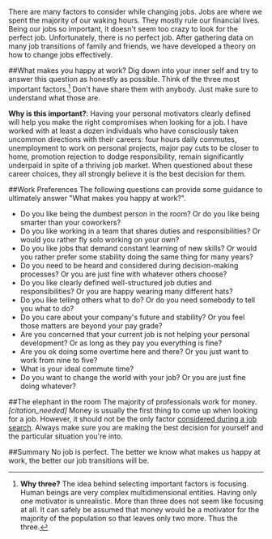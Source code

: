 There are many factors to consider while changing jobs. Jobs are where we spent the majority of our waking hours. They mostly rule our financial lives. Being our jobs so important, it doesn't seem too crazy to look for the perfect job. Unfortunately, there is no perfect job. After gathering data on many job transitions of family and friends, we have developed a theory on how to change jobs effectively.


##What makes you happy at work?
Dig down into your inner self and try to answer this question as honestly as possible. Think of the three most important factors.[^why_three] Don't have share them with anybody. Just make sure to understand what those are.

**Why is this important?**: Having your personal motivators clearly defined will help you make the right compromises when looking for a job. I have worked with at least a dozen individuals who have consciously taken uncommon directions with their careers: four hours daily commutes, unemployment to work on personal projects, major pay cuts to be closer to home, promotion rejection to dodge responsibility, remain significantly underpaid in spite of a thriving job market. When questioned about these career choices, they all strongly believe it is the best decision for them.


##Work Preferences
The following questions can provide some guidance to ultimately answer "What makes you happy at work?".

- Do you like being the dumbest person in the room? Or do you like being smarter than your coworkers?
- Do you like working in a team that shares duties and responsibilities? Or would you rather fly solo working on your own?
- Do you like jobs that demand constant learning of new skills? Or would you rather prefer some stability doing the same thing for many years?
- Do you need to be heard and considered during decision-making processes? Or you are just fine with whatever others choose?
- Do you like clearly defined well-structured job duties and responsibilities? Or you are happy wearing many different hats?
- Do you like telling others what to do? Or do you need somebody to tell you what to do?
- Do you care about your company's future and stability? Or you feel those matters are beyond your pay grade?
- Are you concerned that your current job is not helping your personal development? Or as long as they pay you everything is fine?
- Are you ok doing some overtime here and there? Or you just want to work from nine to five?
- What is your ideal commute time?
- Do you want to change the world with your job? Or you are just fine doing whatever?


##The elephant in the room
The majority of professionals work for money.*[citation_needed]* Money is usually the first thing to come up when looking for a job. However, it should not be the only factor [considered during a job search](http://www.npr.org/sections/money/2010/09/07/129703291/new-study-high-incomes-don-t-bring-you-happiness). Always make sure you are making the best decision for yourself and the particular situation you're into.


##Summary
No job is perfect. The better we know what makes us happy at work, the better our job transitions will be.


[^why_three]: **Why three?** The idea behind selecting important factors is focusing. Human beings are very complex multidimensional entities. Having only one motivator is unrealistic. More than three does not seem like focusing at all. It can safely be assumed that money would be a motivator for the majority of the population so that leaves only two more. Thus the three.

